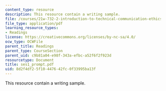 ```yaml
---
content_type: resource
description: This resource contain a writing sample.
file: /courses/21w-732-2-introduction-to-technical-communication-ethics-in-science-and-technology-fall-2006/8d2f4df25f10447642fc0f33995ba13f_ses1_prompt.pdf
file_type: application/pdf
learning_resource_types:
- Readings
license: https://creativecommons.org/licenses/by-nc-sa/4.0/
ocw_type: OCWFile
parent_title: Readings
parent_type: CourseSection
parent_uid: c9b81a04-e98f-343a-efbc-a52f6f2f923d
resourcetype: Document
title: ses1_prompt.pdf
uid: 8d2f4df2-5f10-4476-42fc-0f33995ba13f
---
```

This resource contain a writing sample.